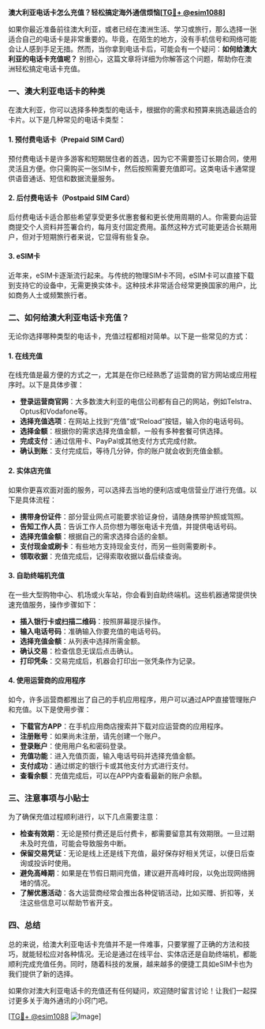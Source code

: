 **澳大利亚电话卡怎么充值？轻松搞定海外通信烦恼[[TG💪+ @esim1088](https://t.me/s/esim1088)]**

如果你最近准备前往澳大利亚，或者已经在澳洲生活、学习或旅行，那么选择一张适合自己的电话卡是非常重要的。毕竟，在陌生的地方，没有手机信号和网络可能会让人感到手足无措。然而，当你拿到电话卡后，可能会有一个疑问：**如何给澳大利亚的电话卡充值呢？** 别担心，这篇文章将详细为你解答这个问题，帮助你在澳洲轻松搞定电话卡充值。

### **一、澳大利亚电话卡的种类**

在澳大利亚，你可以选择多种类型的电话卡，根据你的需求和预算来挑选最适合的卡片。以下是几种常见的电话卡类型：

#### **1. 预付费电话卡（Prepaid SIM Card）**
预付费电话卡是许多游客和短期居住者的首选，因为它不需要签订长期合同，使用灵活且方便。你只需购买一张SIM卡，然后按照需要充值即可。这类电话卡通常提供语音通话、短信和数据流量服务。

#### **2. 后付费电话卡（Postpaid SIM Card）**
后付费电话卡适合那些希望享受更多优惠套餐和更长使用周期的人。你需要向运营商提交个人资料并签署合约，每月支付固定费用。虽然这种方式可能更适合长期用户，但对于短期旅行者来说，它显得有些复杂。

#### **3. eSIM卡**
近年来，eSIM卡逐渐流行起来。与传统的物理SIM卡不同，eSIM卡可以直接下载到支持它的设备中，无需更换实体卡。这种技术非常适合经常更换国家的用户，比如商务人士或频繁旅行者。

### **二、如何给澳大利亚电话卡充值？**

无论你选择哪种类型的电话卡，充值过程都相对简单。以下是一些常见的方式：

#### **1. 在线充值**
在线充值是最方便的方式之一，尤其是在你已经熟悉了运营商的官方网站或应用程序时。以下是具体步骤：

- **登录运营商官网**：大多数澳大利亚的电信公司都有自己的网站，例如Telstra、Optus和Vodafone等。
- **选择充值选项**：在网站上找到“充值”或“Reload”按钮，输入你的电话号码。
- **选择金额**：根据你的需求选择充值金额，一般有多种套餐可供选择。
- **完成支付**：通过信用卡、PayPal或其他支付方式完成付款。
- **确认到账**：支付完成后，等待几分钟，你的账户就会收到充值金额。

#### **2. 实体店充值**
如果你更喜欢面对面的服务，可以选择去当地的便利店或电信营业厅进行充值。以下是具体流程：

- **携带身份证件**：部分营业网点可能要求验证身份，请随身携带护照或驾照。
- **告知工作人员**：告诉工作人员你想为哪张电话卡充值，并提供电话号码。
- **选择充值金额**：根据自己的需求选择合适的金额。
- **支付现金或刷卡**：有些地方支持现金支付，而另一些则需要刷卡。
- **领取收据**：充值完成后，记得索取收据以备后续查询。

#### **3. 自助终端机充值**
在一些大型购物中心、机场或火车站，你会看到自助终端机。这些机器通常提供快速充值服务，操作步骤如下：

- **插入银行卡或扫描二维码**：按照屏幕提示操作。
- **输入电话号码**：准确输入你要充值的电话号码。
- **选择充值金额**：从列表中选择所需金额。
- **确认交易**：检查信息无误后点击确认。
- **打印凭条**：交易完成后，机器会打印出一张凭条作为记录。

#### **4. 使用运营商的应用程序**
如今，许多运营商都推出了自己的手机应用程序，用户可以通过APP直接管理账户和充值。以下是使用步骤：

- **下载官方APP**：在手机应用商店搜索并下载对应运营商的应用程序。
- **注册账号**：如果尚未注册，请先创建一个账户。
- **登录账户**：使用用户名和密码登录。
- **充值功能**：进入充值页面，输入电话号码并选择充值金额。
- **支付成功**：通过绑定的银行卡或其他支付方式进行支付。
- **查看余额**：充值完成后，可以在APP内查看最新的账户余额。

### **三、注意事项与小贴士**

为了确保充值过程顺利进行，以下几点需要注意：

- **检查有效期**：无论是预付费还是后付费卡，都需要留意其有效期限。一旦过期未及时充值，可能会导致服务中断。
- **保留交易凭证**：无论是线上还是线下充值，最好保存好相关凭证，以便日后查询或投诉时使用。
- **避免高峰期**：如果是在节假日期间充值，建议避开高峰时段，以免出现网络拥堵的情况。
- **了解优惠活动**：各大运营商经常会推出各种促销活动，比如买赠、折扣等，关注这些信息可以帮助节省开支。

### **四、总结**

总的来说，给澳大利亚电话卡充值并不是一件难事，只要掌握了正确的方法和技巧，就能轻松应对各种情况。无论是通过在线平台、实体店还是自助终端机，都能顺利完成充值任务。同时，随着科技的发展，越来越多的便捷工具如eSIM卡也为我们提供了新的选择。

如果你对澳大利亚电话卡的充值还有任何疑问，欢迎随时留言讨论！让我们一起探讨更多关于海外通讯的小窍门吧。

[[TG💪+ @esim1088](https://t.me/s/esim1088) ![Image](https://i.postimg.cc/4NQfJmqS/Snipaste-2025-05-13-00-14-12.png)]